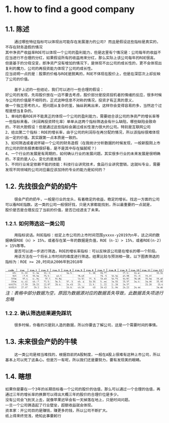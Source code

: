 # 1. how to find a good company

## 1.1. 陈述
        通过哪些特征指标可以体现出可能存在发展潜力的公司? 而且是假设这些指标是真实的，不存在财务造假的情况
    其中净资产收益率ROE可以体现一个公司的盈利能力，但是这里有个情况是：公司每年的收益不应当进行不合理的分红，如果假设所有的收益用来分红，那么实际上该公司每年的ROE很高，
    但是基于的分母没变，即净资产没有增加的情况下，是体现不出公司的成长性的，更不会体现出复利的魔力，公司的再投资能力体现了公司的成长性。
    应当说明一点的是：股票的价格与ROE是脱离的，ROE不体现在股价上，但是在深层次上却反映了公司的价值。

        基于上述的一些结论，我们可以进行一些合理的假设：
    好公司的发现，先将股价放在一边不要去考虑，股价部分是投资投机者的情绪的反应，很多时候与公司的价值是不相符的，正式这种信息不对称的情况，投资才有正真的意义，
    做一个独立思考的人。把问题从复杂的茧，抽丝剥离出来，这样你会变得容易的多，当然这个过程是想当复杂的。
    1、单纯的看ROE并不能真正的体现一个公司的盈利能力，需要结合该公司的净资产的增长率等一些指标来看。（利润再投资转化率）单单从这两个指标筛选会有什么缺陷，哪些缺陷会致命的，不妨大胆假设！但是通过这些指标会漏过成长性潜力很大的公司。特别是互联网公司
    2、给出第二个指标：ROE的增长率，由于公司的利润存在再分配的情况，所以该指标很难体现出一定的价值。其实跟第一点本质是一致的。
    3、如何筛选或者说怀疑一个公司的财务造假（在我统计分析数据的时候发现，一般新股刚上市的公司的财务报表都很好看，是不是其中存在猫腻呢？）
    4、一个行业的发展是有周期的，如何确认行业的发展问题。其实很多行业的未来发展是很明确的，不变的是人心，变化的是发展
    5、不同行业肯定依赖不能的技能：科技行业讲究技术，食品行业讲究营销，这就叫专业，需要发现不同领域的公司对应最应该加持的专业的能力是如何的？



## 1.2. 先找很会产奶的奶牛
        很会产奶的奶牛，一般是行业的龙头，有着稳定的收益，稳定的增长。找这一方面的公司可以看ROE指数。这一类的公司一般很好找，只是大家都能找到，所以最重要的一点就是，
    股价是否是合理反应了当前的价值，是否已经透支了未来。
### 1.2.1. 如何筛选这一类公司
        用指标说话。ROE指标：给定上市公司的上市时间范围yxxxx-y2019为n年，这之间的数据确保ROE（n）> 15%，或者存在某一年的数据是负值，ROE（n-1）> 15%，或者ROE(n-2) > 15%等等。
        是否可以进一步进行筛选，ROE的增长率指标：可以反映该公司是在增长的哪一个阶段。
        用该方法在一个将长上市时间的维度进行筛选，结果比较与预测相一致，以下图表筛选的指标为：ROE >= 20,时间从2006年到2018年
![](_v_images/20191228161245011_21928.png)
        *注：表格中部分数据为空，原因为数据源对应的数据丢失导致，此数据丢失项进行忽略*
### 1.2.2. 确认筛选结果避免踩坑
        很多时候，你看的只是别人造的数据，所以你要去了解公司，这是一个需要时间的事情。

## 1.3. 未来很会产奶的牛犊
        这一类公司是相当难找的，根据目前的A股制度，一般在A股上很难有这种上市公司，所以基本上可以死了这条心。但是万一有呢，所以我们还是要努力，要有发现美的眼睛。



## 1.4. 瞎想
    如果你是要在一个3年的长期目标看一个公司的股价的估值，那么可以通过一个合理的估值，再通过三年的增长率的换算可以得出大概三年的股价的合理价位是多少。
    没有公司会飞到天上去，就像苹果迟早会有一天掉落在地上，只是时间问题。
    一旦一个公司铸造起了行业壁垒，超额收益就会体现。
    资本家：开公司目的是赚钱，赚更多的钱，所以公司不断扩大。
    纸上得来终觉浅，绝知此事要躬行